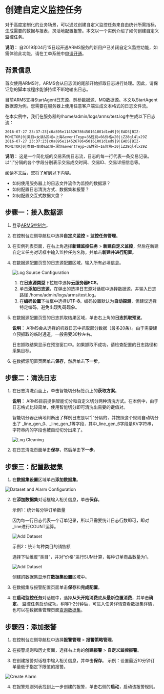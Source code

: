# 创建自定义监控任务

对于高度定制化的业务场景，可以通过创建自定义监控任务来自由统计所需指标，生成需要的数据与报表，灵活地配置报警。本文以一个实例介绍了如何创建自定义监控任务。

**说明：** 自2019年04月15日起开通ARMS服务的新用户已关闭自定义监控功能，如需体验此功能，请在工单系统中[申请开通](https://selfservice.console.aliyun.com/ticket/createIndex)。

## 背景信息

首次使用ARMS时，ARMS会从日志流的尾部开始抓取日志进行处理。因此，请保证您的脚本或程序能够持续不断地输出日志。

目前ARMS支持StartAgent日志源、鹊桥数据源、MQ数据源。本文以StartAgent数据源为例。您需要在服务器上使用任意客户端生成文本格式的日志文件流。

在本实例中，我们在服务器的/home/admin/logs/arms/test.log中生成以下日志流：

```
2016-07-27 23:37:23|c0a895e114526786450161001d1ed9|9|EADS|BIZ-MONITOR|0|类目=女装&区域=上海&eventTeyp=3&性别=0&价格=20|iZ28ql4lx29Z
2016-07-27 23:37:23|c0a895e114526786450161001d1ed9|9|EADS|BIZ-MONITOR|0|类目=童装&区域=深圳&eventTeyp=3&性别=1&价格=30|iZ28ql4lx29Z        
```

**说明：** 这是一个简化版的交易系统日志流，日志的每一行代表一条交易记录。以“\|”分隔的各个字段分别表示交易成交时间、交易ID、交易详细信息等。

阅读本文后，您将了解到以下内容。

-   如何使用服务器上的日志文件流作为监控的数据源？
-   如何配置日志清洗方式、数据集和报警？
-   如何配置交互式数据大盘？

## 步骤一：接入数据源

1.  登录[ARMS控制台](https://arms.console.aliyun.com/#/home)。
2.  在控制台左侧导航栏中选择**自定义监控** \> **监控任务管理**。
3.  在实例列表页面，在右上角选择**新建监控任务** \> **新建自定义监控**，然后在新建自定义任务对话框中输入监控任务名称，并单击**新建并进行配置**。
4.  在数据源配置页签的日志源配置区域，输入所有必填信息。

    ![Log Source Configuration](https://static-aliyun-doc.oss-accelerate.aliyuncs.com/assets/img/zh-CN/0830372061/p43489.png)

    1.  在**日志源类型**下拉框中选择**云服务器ECS**。
    2.  单击**添加日志源**，在弹出的选择日志源对话框中选择数据源，并输入日志路径 /home/admin/logs/arms/test.log。
    3.  在**编码设置**下拉框中选择**UTF-8**。编码设置默认为**自动探测**，但建议选择特定编码，避免出现乱码现象。
5.  在数据源配置页签的日志抓取结果区域，单击右上角的**日志抓取预览**。

    **说明：** ARMS会从选择的机器日志中抓取部分数据（最多20条）。由于需要建立预抓取的临时通道，一般需要30秒左右。

    日志抓取结果显示在预览窗口中。如果抓取不成功，请检查配置的日志路径和采集目标。

6.  在数据源配置页面单击**保存**，然后单击**下一步**。


## 步骤二：清洗日志

1.  在日志清洗页面上，单击智能切分标签页上的**获取方案**。

    **说明：** ARMS目前提供智能切分和自定义切分两种清洗方式。在本例中，由于日志格式比较简单，使用智能切分即可清洗出需要的键值对。

    智能切分器正确地判断出了样例日志是以“\|”分隔的，并按照这个规则自动切分出了 \_line\_gen\_0、\_line\_gen\_1等字段，其中\_line\_gen\_6字段是KV字符串，字符串内的字段也被自动切分出来了。

    ![Log Cleaning](https://static-aliyun-doc.oss-accelerate.aliyuncs.com/assets/img/zh-CN/4793709751/p43490.png)

2.  在日志清洗页面单击**保存**，然后单击**下一步**。


## 步骤三：配置数据集

1.  在**数据集设置**区域单击**添加数据集**。

![Dataset and Alarm Configuration](https://static-aliyun-doc.oss-accelerate.aliyuncs.com/assets/img/zh-CN/0830372061/p43492.png)

2.  在**添加数据集**对话框输入相关信息，单击**保存**。

    示例1：统计每分钟订单数量

    因为每一行日志代表一个订单记录，所以只需要统计日志行数即可，即对 \_line进行COUNT运算。

    ![Add Dataset](https://static-aliyun-doc.oss-accelerate.aliyuncs.com/assets/img/zh-CN/0830372061/p43493.png)

    示例2：统计每种类目的销售额

    选择下钻维度“类目”，并对“价格”进行SUM计算，每种订单商品数量为1。

    ![Add Dataset](https://static-aliyun-doc.oss-accelerate.aliyuncs.com/assets/img/zh-CN/0830372061/p43496.png)

    创建的数据集显示在**数据集设置**区域中。

3.  在数据集与报警配置页面单击**保存**和**完成配置**。

4.  在**启动监控任务**对话框中，选择**从头开始消费**或**从最新位置消费**，并单击**确定**。 监控任务启动成功。稍等1-2分钟后，可进入任务详情查看数据集详情，也可以在数据集管理页面[查询数据集](/cn.zh-CN/自定义监控/使用教程/查询数据集.md)。


## 步骤四：添加报警

1.  在控制台左侧导航栏中选择**报警管理** \> **报警策略管理**。

2.  在报警规则和历史页面，选择右上角的**创建报警** \> **自定义监控报警**。

3.  在创建报警对话框中输入相关信息，并单击**保存**。 示例：设置最近10分钟订单量低于指定下限值的报警。

![Create Alarm](https://static-aliyun-doc.oss-accelerate.aliyuncs.com/assets/img/zh-CN/0830372061/p43498.png)

4.  在报警规则列表找到上一步创建的报警，单击右侧的**启动**，启动该报警规则。


